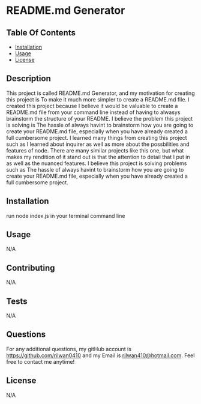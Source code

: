
# README.md Generator

## Table Of Contents
- [Installation](#Installation)
- [Usage](#Usage)
- [License](#license)
  
## Description
This project is called README.md Generator, and my motivation for creating this project is To make it much more simpler to create a README.md file. I created this project because I believe it would be valuable to create a README.md file from your command line instead of having to  alwasys brainstorm the structure of your  README. I believe the problem this project is solving is The hassle of always havint to brainstorm how you are going to create your README.md file, especially when you have already created a full cumbersome project. I learned many things from creating this project such as I learned about inquirer as well as more about the possbilities and features of node. There are many similar projects like this one, but what makes my rendition of it stand out is that the attention to detail that I put in as well as the nuanced features. I believe this project is solving problems such as The hassle of always havint to brainstorm how you are going to create your README.md file, especially when you have already created a full cumbersome project.
  
## Installation 
run node index.js in your terminal command line


## Usage
N/A

## Contributing
N/A

## Tests
N/A

## Questions
For any additional questions, my gitHub account is https://github.com/rilwan0410 and my Email is rilwan410@hotmail.com. Feel free to contact me anytime!

## License
N/A
      